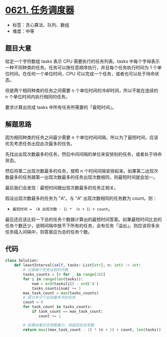 # [0621. 任务调度器](https://leetcode-cn.com/problems/task-scheduler/)

- 标签：贪心算法、队列、数组
- 难度：中等

## 题目大意

给定一个字符数组 tasks 表示 CPU 需要执行的任务列表。tasks 中每个字母表示一种不同种类的任务。任务可以按任意顺序执行，并且每个任务执行时间为 1 个单位时间。在任何一个单位时间，CPU 可以完成一个任务，或者也可以处于待命状态。

但是两个相同种类的任务之间需要 n 个单位时间的冷却时间，所以不能在连续的 n 个单位时间内执行相同的任务。

要求计算出完成 tasks 中所有任务所需要的「最短时间」。

## 解题思路

因为相同种类的任务之间最少需要 n 个单位时间间隔，所以为了最短时间，应该优先考虑任务出现此次最多的任务。

先找出出现次数最多的任务，然后中间间隔的单位来安排别的任务，或者处于待命状态。

然后将第二出现次数最多的任务，按照 n 个时间间隔安排起来。如果第二出现次数最多的任务跟第一出现次数最多的任务出现次数相同，则最短时间就会加一。

最后我们会发现：最短时间跟出现次数最多的任务正相关。

假设出现次数最多的任务为 "A"。与 "A" 出现次数相同的任务数为 count。则：

- `最短时间 = （A 出现次数 - 1）* （n + 1）+ count`。

最后还应该比较一下总的任务个数跟计算出的最短时间答案。如果最短时间比总的任务个数还少，说明间隔中放不下所有的任务，会有任务「溢出」。则应该将多余任务插入间隔中，则答案应为总的任务个数。

## 代码

```Python
class Solution:
    def leastInterval(self, tasks: List[str], n: int) -> int:
        # 记录每个任务出现的次数
        tasks_counts = [0 for _ in range(26)]
        for i in range(len(tasks)):
            num = ord(tasks[i]) - ord('A')
            tasks_counts[num] += 1
        max_task_count = max(tasks_counts)
        # 统计多少个出现最多次的任务
        count = 0
        for task_count in tasks_counts:
            if task_count == max_task_count:
               count += 1

        # 如果结果比任务数量少，则返回总任务数
        return max((max_task_count - 1) * (n + 1) + count, len(tasks))
```

